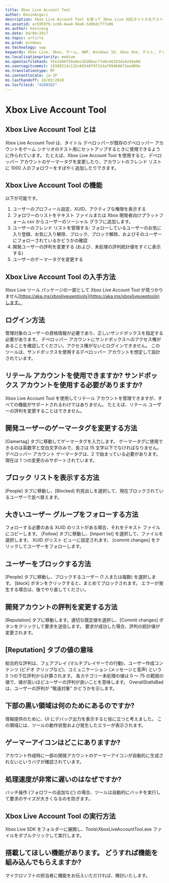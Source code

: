 ```yaml
---
title: Xbox Live Account Tool
author: KevinAsgari
description: Xbox Live Account Tool を使って Xbox Live 対応タイトルをテストするためのテスト アカウントをすばやく作成する方法について説明します。
ms.assetid: ec5959f9-1c60-4aa4-94a6-5d8bdcf77a96
ms.author: kevinasg
ms.date: 04/04/2017
ms.topic: article
ms.prod: windows
ms.technology: uwp
keywords: Xbox Live, Xbox, ゲーム, UWP, Windows 10, Xbox One, テスト, テスト アカウント
ms.localizationpriority: medium
ms.openlocfilehash: 55e2d46f59a8ecd2d8bac77e8ce61834a4249a88
ms.sourcegitcommit: 1938851dc132c60348f9722daf994b86f2ead09e
ms.translationtype: MT
ms.contentlocale: ja-JP
ms.lasthandoff: 10/03/2018
ms.locfileid: "4260162"
---
```

# <a name="xbox-live-account-tool"></a>Xbox Live Account Tool

## <a name="what-is-xbox-live-account-tool"></a>Xbox Live Account Tool とは
Xbox Live Account Tool は、タイトル デベロッパーが既存のデベロッパー アカウントをゲーム シナリオのテスト用にセットアップするときに使用できるように作られています。 たとえば、Xbox Live Account Tool を使用すると、デベロッパー アカウントのゲーマータグを変更したり、アカウントのフレンド リストに 1000 人のフォロワーをすばやく追加したりできます。

## <a name="what-can-i-do-with-xbox-live-account-tool"></a>Xbox Live Account Tool の機能
以下が可能です。
  1. ユーザーのプロフィール設定、XUID、アクティブな権限を表示する
  2. フォロワーのリストをテキスト ファイルまたは Xbox 開発者向けプラットフォーム csv からユーザーのソーシャル グラフに追加します。
  3. ユーザーのフレンド リストを管理する: フォローしているユーザーのお気に入り登録、お気に入り解除、ブロック、ブロック解除、およびそのユーザーにフォローされているかどうかの確認
  4. 開発ユーザーの評判を変更する (および、未処理の評判統計値をすぐに表示する)
  5. ユーザーのゲーマータグを変更する

## <a name="where-can-i-find-xbox-live-account-tool"></a>Xbox Live Account Tool の入手方法
Xbox Live ツール パッケージの一部として Xbox Live Account Tool が見つかりません[https://aka.ms/xboxliveuwptools](https://aka.ms/xboxliveuwptools)します。

## <a name="how-do-i-log-in"></a>ログイン方法
管理対象のユーザーの資格情報が必要であり、正しいサンドボックスを指定する必要があります。 デベロッパー アカウントにサンドボックスへのアクセス権があることを確認してください。アクセス権がないとログインできません。 このツールは、サンドボックスを使用するデベロッパー アカウントを想定して設計されています。

## <a name="can-i-use-a-retail-account-or-does-it-have-to-be-a-sandboxed-account"></a>リテール アカウントを使用できますか? サンドボックス アカウントを使用する必要がありますか?
Xbox Live Account Tool を使用してリテール アカウントを管理できますが、すべての機能がサポートされるわけではありません。 たとえば、リテール ユーザーの評判を変更することはできません。

## <a name="how-do-i-change-a-dev-users-gamertag"></a>開発ユーザーのゲーマータグを変更する方法
[Gamertag] タブに移動してゲーマータグを入力します。 ゲーマータグに使用できるのは英数字と空白文字のみで、長さは 15 文字以下でなければなりません。 デベロッパー アカウント ゲーマータグは、2 で始まっている必要があります。 現在は 1 つの変更のみサポートされています。

## <a name="how-do-i-see-my-block-list"></a>ブロック リストを表示する方法
[People] タブに移動し、[Blocked] 列見出しを選択して、現在ブロックされているユーザーで並べ替えます。

## <a name="how-do-i-follow-a-large-group-of-users"></a>大きいユーザー グループをフォローする方法
フォローする必要のある XUID のリストがある場合、それをテキスト ファイルにコピーします。 [Follow] タブに移動し、[Import list] を選択して、ファイルを選択します。 XUID がリスト ビューに設定されます。 [commit changes] をクリックしてユーザーをフォローします。

## <a name="how-do-i-block-someone"></a>ユーザーをブロックする方法
[People] タブに移動し、ブロックするユーザー (1 人または複数) を選択します。 [block] ボタンをクリックすると、まとめてブロックされます。 エラーが発生する場合は、後でやり直してください。

## <a name="how-do-i-change-my-dev-accounts-repuation"></a>開発アカウントの評判を変更する方法
[Reputation] タブに移動します。適切な既定値を選択し、[Commit changes] ボタンをクリックして要求を送信します。 要求が成功した場合、評判の統計値が変更されます。

## <a name="what-do-the-values-in-the-reputation-tab-mean"></a>[Reputation] タブの値の意味
総合的な評判は、フェアプレイ (マルチプレイヤーでの行動)、ユーザー作成コンテンツ (ビデオ クリップなど)、コミュニケーション (メッセージと音声) という 3 つの下位評判から計算されます。 各カテゴリー未処理の値は 0 ～ 75 の範囲の値で、値が高いほどユーザーの評判が良いことを意味します。 OverallStatIsBad は、ユーザーの評判が "敬遠対象" かどうかを示します。

## <a name="whats-the-black-area-at-the-bottom"></a>下部の黒い領域は何のためにあるのですか?
情報提供のために、UI にデバッグ出力を表示すると役に立つと考えました。 この領域には、ツールの動作状態および発生したエラーが表示されます。

## <a name="wheres-my-gamerpic"></a>ゲーマーアイコンはどこにありますか?
アカウント作成時に一部の開発アカウントのゲーマーアイコンが自動的に生成されないというバグが確認されています。

## <a name="why-are-things-happening-so-slowly"></a>処理速度が非常に遅いのはなぜですか?
バッチ操作 (フォロワーの追加など) の場合、ツールは自動的にバッチを実行して要求のサイズが大きくなるのを防ぎます。

## <a name="how-do-i-run-xbox-live-account-tool"></a>Xbox Live Account Tool の実行方法
Xbox Live SDK をフォルダーに展開し、Tools\XboxLiveAccountTool.exe ファイルをダブルクリックして実行します。

## <a name="i-have-a-feature-request-how-do-i-get-my-feature-incorporated"></a>搭載してほしい機能があります。 どうすれば機能を組み込んでもらえますか?
マイクロソフトの担当者に機能をお伝えいただければ、検討いたします。

